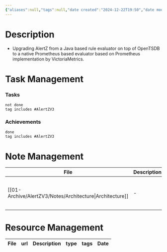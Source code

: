 ```yaml
---
{"aliases":null,"tags":null,"date created":"2024-12-22T19:50","date modified":"2025-01-14T17:29","publish":true,"PassFrontmatter":true,"created":"2025-01-14T17:29:29.362+05:30","updated":"2025-01-14T17:29:29.362+05:30"}
---
```


# Description
- Upgrading AlertZ from a Java based rule evaluator on top of OpenTSDB to a native Prometheus based evaluator based on Prometheus implementation by VictoriaMetrics.

# Task Management
### Tasks
```tasks
not done
tag includes #AlertZV3
```

### Achievements
```tasks
done
tag includes #AlertZV3
```

# Note Management
| File                                                        | Description | tags                                                            | Date                       |
| ----------------------------------------------------------- | ----------- | --------------------------------------------------------------- | -------------------------- |
| [[01-Archive/AlertZV3/Notes/Architecture\|Architecture]] | \-          | <ul><li>Flipkart/AlertZV3</li><li>ArchitectureDiagram</li></ul> | 5:29 PM - January 14, 2025 |


# Resource Management
| File | url | Description | type | tags | Date |
| ---- | --- | ----------- | ---- | ---- | ---- |

